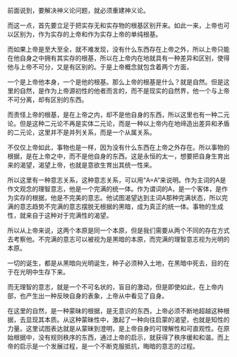 <p data-pid="67uSqiX0">前面说到，要解决神义论问题，就必须重建神义论。</p><p data-pid="GIhjIw0w">而这一点，首先要立足于把实存无和实存物的根基区别开来。如此一来，上帝也可以区别为，作为实存的上帝和作为实存上帝的单纯根基。</p><p data-pid="Rb-1H3oG">而如果上帝是至大至全，就不难发现，没有什么东西存在上帝之外，所以上帝只能在他自身之中拥有其实存的根基，所以在上帝内在地就具有一种差异和区别，使得他与上帝不可分，又是有区别的。于是上帝概念就包含着两个方面，</p><p data-pid="g05bkkKN">一个是上帝他本身，一个是他的根基。那么上帝的根基是什么？就是自然。但是这里的自然，是作为上帝源初性的他者而言的，而不是现实的自然界，他一个与上帝不可分离，却有区别的东西。</p><p data-pid="gEHdmtzj">而责怪上帝的根基，是在上帝之内，却不是他自身的东西，所以这里也有一种二元论。但是这种二元论不再是实体二元论，而是一种以上帝内在地缔造出差异和矛盾的二元论，这里并不是并列关系，而是一个从属关系。</p><p data-pid="urOKs5fv">不仅仅上帝如此，事物也是一样，因为没有什么东西在上帝之外存在。所以事物的根据，是在上帝之中，而不是他自身的东西。这是永恒的太一，想要把自身生育出来的渴望，渴望上帝，也就是意欲生育出其统一性来。</p><p data-pid="3I0fiohV">所以这里有一种意志关系，这种意志关系，可以用“A=A”来说明。作为主词的A是作文观念的理智意志，他是一个完满的统一体。作为谓词的A，是一个客体，是作为实存的根据，他是不完美的意志。他试图渴望达到主词A那种完满状态，所以完满的意志趋势不完满的意志摆脱无根据的黑暗，成为真正的统一体。事物的生成性，就来自于这种对于完满性的渴望。</p><p data-pid="6NB06lRH">所以从上帝来说，这两个本原是同一个本原，但是我们需要从两个不同的存在方式去考察他。不完满的意志可以被视为是黑暗的本原，而完满的理智意志视为光明的本原。</p><p data-pid="ZjMW7Snh">一切的诞生，都是从黑暗向光明诞生，种子必须种入土地，在黑暗中死去，目的在于在光明中生存下来。</p><p data-pid="FtKXboqY">而无理智的意志，就是一个不可名状的，盲目的激动，但是即使如此，在上帝内部，也产生出一种反映自身的表象，上帝从中看见了自身。</p><p data-pid="meTibyGD">在这里的自然，是一种蒙昧的根据，是无意识的东西，上帝必须不断地超越这种根据，去显现其本质。从这种蒙昧性中，激起了一种向往启蒙的渴望，也就是知性的力量。这里试图表达就是从蒙昧到澄明，是上帝自身的可理解性和可直观性。在原始根据中，没有规则秩序的东西，通过上帝的启示，就获得了秩序缓和和谐。而上帝的启示是一个发展过程，是一个不断克服抵抗，晦暗的意志的过程。</p><p></p>